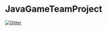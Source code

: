 # JavaGameTeamProject

[![Gitter](https://badges.gitter.im/Join%20Chat.svg)](https://gitter.im/IskraNikolova/JavaGameTeamProject?utm_source=badge&utm_medium=badge&utm_campaign=pr-badge&utm_content=badge)